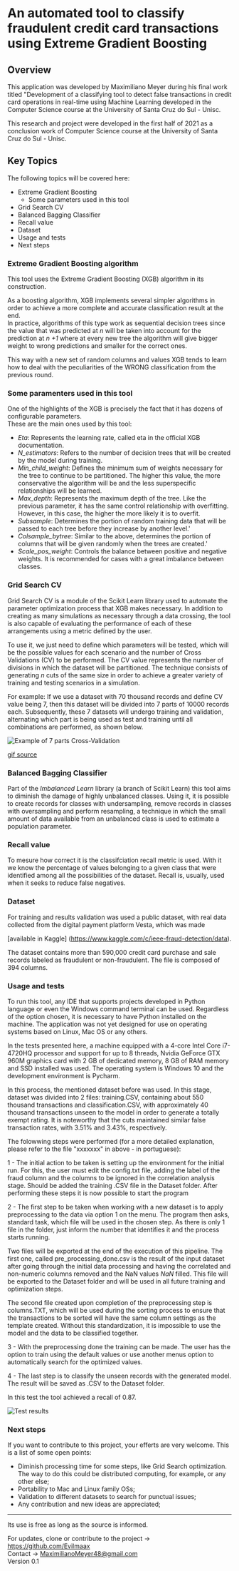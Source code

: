 # An automated tool to classify fraudulent credit card transactions using Extreme Gradient Boosting

## Overview

This application was developed by Maximiliano Meyer during his final work titled "Development of a classifying tool to detect false transactions in credit card operations 
in real-time using Machine Learning developed in the Computer Science course at the University of Santa Cruz do Sul - Unisc.

This research and project were developed in the first half of 2021 as a conclusion work of Computer Science course at the University of Santa Cruz do Sul - Unisc.<br>

## Key Topics
The following topics will be covered here:
* Extreme Gradient Boosting
  * Some parameters used in this tool
* Grid Search CV
* Balanced Bagging Classifier
* Recall value
* Dataset
* Usage and tests
* Next steps

### Extreme Gradient Boosting algorithm

This tool uses the Extreme Gradient Boosting (XGB) algorithm in its construction.

As a boosting algorithm, XGB implements several simpler algorithms in order to achieve a more complete and accurate classification result at the end.<br>
In practice, algorithms of this type work as sequential decision trees since the value that was predicted at <i> n </i> will be taken into account for the prediction at <i> n +1</i> where at every new tree the algorithm will give bigger weight to wrong predictions and smaller for the correct ones. 

This way with a new set of random columns and values XGB tends to learn how to deal with the peculiarities of the WRONG classification from the previous round.

### Some paramenters used in this tool

One of the highlights of the XGB is precisely the fact that it has dozens of configurable parameters.<br>
These are the main ones used by this tool:

* <i>Eta</i>: Represents the learning rate, called eta in the official XGB documentation.<br>
* <i>N_estimators</i>: Refers to the number of decision trees that will be created by the model during training.<br>
* <i>Min_child_weight</i>: Defines the minimum sum of weights necessary for the tree to continue to be partitioned. The higher this value, the more conservative the algorithm will be and the less superspecific relationships will be learned.<br>
* <i>Max_depth</i>: Represents the maximum depth of the tree. Like the previous parameter, it has the same control relationship with overfitting. However, in this case, the higher the more likely it is to overfit.<br>
* <i>Subsample</i>: Determines the portion of random training data that will be passed to each tree before they increase by another level.'
* <i>Colsample_bytree</i>: Similar to the above, determines the portion of columns that will be given randomly when the trees are created.'
* <i>Scale_pos_weight</i>: Controls the balance between positive and negative weights. It is recommended for cases with a great imbalance between classes.

### Grid Search CV

Grid Search CV is a module of the Scikit Learn library used to automate the parameter optimization process that XGB makes necessary. In addition to creating as many simulations as necessary through a data crossing, the tool is also capable of evaluating the performance of each of these arrangements using a metric defined by the user.

To use it, we just need to define which parameters will be tested, which will be the possible values for each scenario and the number of Cross Validations (CV) to be performed. The CV value represents the number of divisions in which the dataset will be partitioned. The technique consists of generating <i>n</i> cuts of the same size in order to achieve a greater variety of training and testing scenarios in a simulation. 
 
For example: If we use a dataset with 70 thousand records and define CV value being 7, then this dataset will be divided into 7 parts of 10000 records each. Subsequently, these 7 datasets will undergo training and validation, alternating which part is being used as test and training until all combinations are performed, as shown below.

![Example of 7 parts Cross-Validation](https://i.stack.imgur.com/padg4.gif)

[gif source](https://stackoverflow.com/questions/31947183/how-to-implement-walk-forward-testing-in-sklearn)
 
### Balanced Bagging Classifier

Part of the <i>Imbalanced Learn</i> library (a branch of Scikit Learn) this tool aims to diminish the damage of highly unbalanced classes. Using it, it is possible to create records for classes with undersampling, remove records in classes with oversampling and perform resampling, a technique in which the small amount of data available from an unbalanced class is used to estimate a population parameter.

### Recall value

To mesure how correct it is the classifciation recall metric is used. With it we know the percentage of values belonging to a given class that were identified among all the possibilities of the dataset. Recall is, usually, used when it seeks to reduce false negatives.

### Dataset

For training and results validation was used a public dataset, with real data collected from the digital payment platform Vesta, which was made 

[available in Kaggle] (https://www.kaggle.com/c/ieee-fraud-detection/data).

The dataset contains more than 590,000 credit card purchase and sale records labeled as fraudulent or non-fraudulent. The file is composed of 394 columns.

### Usage and tests

To run this tool, any IDE that supports projects developed in Python language or even the Windows command terminal can be used. Regardless of the option chosen, it is necessary to have Python installed on the machine. The application was not yet designed for use on operating systems based on Linux, Mac OS or any others.

In the tests presented here, a machine equipped with a 4-core Intel Core i7-4720HQ processor and support for up to 8 threads, Nvidia GeForce GTX 960M graphics card with 2 GB of dedicated memory, 8 GB of RAM memory and SSD installed was used. The operating system is Windows 10 and the development environment is Pycharm.

In this process, the mentioned dataset before was used. In this stage, dataset was divided into 2 files: training.CSV, containing about 550 thousand transactions and classification.CSV, with approximately 40 thousand transactions unseen to the model in order to generate a totally exempt rating. It is noteworthy that the cuts maintained similar false transaction rates, with 3.51% and 3.43%, respectively.

The folowwing steps were performed (for a more detailed explanation, please refer to the file "xxxxxxx" in above - in portuguese):

1 - The initial action to be taken is setting up the environment for the initial run. For this, the user must edit the config.txt file, adding the label of the fraud column and the columns to be ignored in the correlation analysis stage. Should be added the training .CSV file in the Dataset folder. After performing these steps it is now possible to start the program

2 - The first step to be taken when working with a new dataset is to apply preprocessing to the data via option 1 on the menu. The program then asks, standard task, which file will be used in the chosen step. As there is only 1 file in the folder, just inform the number that identifies it and the process starts running.

Two files will be exported at the end of the execution of this pipeline. The first one, called pre_processing_done.csv is the result of the input dataset after going through the initial data processing and having the correlated and non-numeric columns removed and the NaN values <i>NaN</i> filled. This file will be exported to the Dataset folder and will be used in all future training and optimization steps.

The second file created upon completion of the preprocessing step is columns.TXT, which will be used during the sorting process to ensure that the transactions to be sorted will have the same column settings as the template created. Without this standardization, it is impossible to use the model and the data to be classified together.

3 - With the preprocessing done the training can be made. The user has the option to train using the default values or use another menus option to automatically search for the optimized values.

4 - The last step is to classify the unseen records with the generated model. The result will be saved as .CSV to the Dataset folder.

In this test the tool achieved a recall of 0.87.


![Test results](https://i.ibb.co/0JcqvBg/fdvdv.jpg)

### Next steps

If you want to contribute to this project, your efferts are very welcome. This is a list of some open points:

* Diminish processing time for some steps, like Grid Search optimization. The way to do this could be distributed computing, for example, or any other else;
* Portability to Mac and Linux family OSs;
* Validation to different datasets to search for punctual issues;
* Any contribution and new ideas are appreciated;


*******************************************************


Its use is free as long as the source is informed.


For updates, clone or contribute to the project -> https://github.com/Evilmaax<br>
Contact -> MaximilianoMeyer48@gmail.com<br>
Version 0.1

